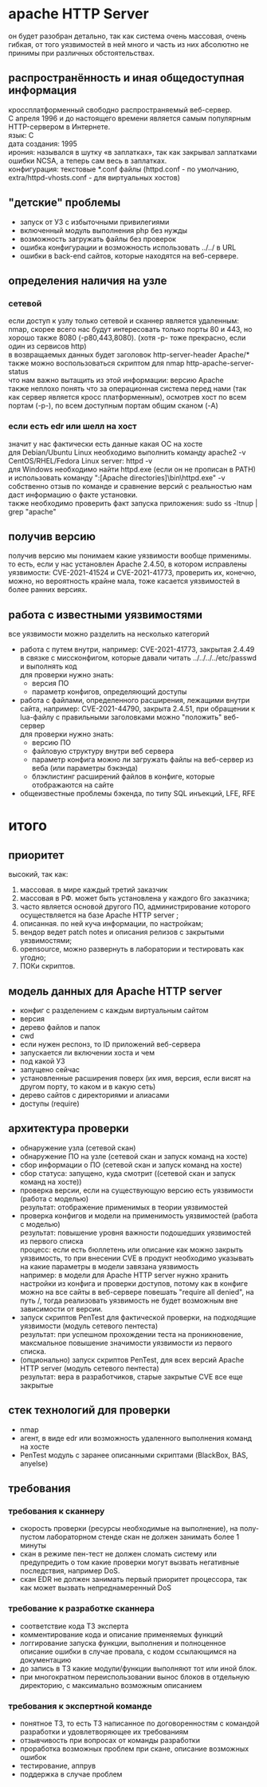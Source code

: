 # apache HTTP Server 
он будет разобран детально, так как система очень массовая, очень гибкая, от того уязвимостей в ней много и часть из них абсолютно не принимы при различных обстоятельствах.  
## распространённость и иная общедоступная информация 
кроссплатформенный свободно распространяемый веб-сервер.  
С апреля 1996 и до настоящего времени является самым популярным HTTP-сервером в Интернете.  
язык: C  
дата создания: 1995  
ирония: назывался в шутку «в заплатках», так как закрывал заплатками ошибки NCSA, а теперь сам весь в заплатках.  
конфигурация: текстовые *.conf файлы (httpd.conf - по умолчанию, extra/httpd-vhosts.conf - для виртуальных хостов)  
 
 
 
## "детские" проблемы 
* запуск от УЗ с избыточными привилегиями 
* включенный модуль выполнения php без нужды 
* возможность загружать файлы без проверок 
* ошибка конфигурации и возможность использовать ../../ в URL 
* ошибки в back-end сайтов, которые находятся на веб-сервере. 
 
 
 
## определения наличия на узле 
### сетевой 
если доступ к узлу только сетевой и сканнер является удаленным:  
nmap, скорее всего нас будут интересовать только порты 80 и 443, но хорошо также 8080 (-p80,443,8080). (хотя -p- тоже прекрасно, если один из сервисов http)  
в возвращаемых данных будет заголовок http-server-header Apache/*  
также можно воспользоваться скриптом для nmap http-apache-server-status  
что нам важно вытащить из этой информации: версию Apache  
также неплохо понять что за операционная система перед нами (так как сервер является кросс платформенным), осмотрев хост по всем портам (-p-), по всем доступным портам общим сканом (-A)  
 
 
 
### если есть edr или шелл на хост 
значит у нас фактически есть данные какая ОС на хосте  
для Debian/Ubuntu Linux необходимо выполнить команду apache2 -v  
CentOS/RHEL/Fedora Linux server: httpd -v  
для Windows необходимо найти httpd.exe (если он не прописан в PATH) и использовать команду ":\[Apache directories]\bin\httpd.exe" -v  
собственно отзыв по команде и сравнение версий с реальностью нам даст информацию о факте установки.  
также необходимо проверить факт запуска приложения: sudo ss -ltnup | grep "apache"  
 
 
## получив версию  
получив версию мы понимаем какие уязвимости вообще применимы.  
то есть, если у нас установлен Apache 2.4.50, в котором исправлены уязвимости: CVE-2021-41524 и CVE-2021-41773, проверить их, конечно, можно, но вероятность крайне мала, тоже касается уязвимостей в более ранних версиях. 
 
 
## работа с известными уязвимостями 
все уязвимости можно разделить на несколько категорий 
* работа с путем внутри, например: 
    CVE-2021-41773, закрытая 2.4.49 в связке с миссконфигом, которые давали читать ../../../../etc/passwd и выполнять код  
    для проверки нужно знать: 
    + версия ПО 
    + параметр конфигов, определяющий доступы
* работа с файлами, определенного расширения, лежащими внутри сайта, например: 
    CVE-2021-44790, закрыта 2.4.51, при обращении к lua-файлу с правильными заголовками можно "положить" веб-сервер  
    для проверки нужно знать: 
    + версию ПО 
    + файловую структуру внутри веб сервера 
    + параметр конфига можно ли загружать файлы на веб-сервер из веба (или параметры бэкэнда) 
    + блэклистинг расширений файлов в конфиге, которые отображаются на сайте 
* общеизвестные проблемы бэкенда, по типу SQL инъекций, LFE, RFE 
 
 
# итого 
## приоритет 
высокий, так как: 
1) массовая. в мире каждый третий заказчик 
1) массовая в РФ. может быть установлена у каждого 6го заказчика; 
1) часто является основой другого ПО, администрирование которого осуществляется на базе Apache HTTP server ; 
2) описанная. по ней куча информации, по настройкам; 
3) вендор ведет patch notes и описания релизов с закрытыми уязвимостями; 
4) opensource, можно развернуть в лаборатории и тестировать как угодно; 
5) ПОКи скриптов. 
 
 
## модель данных для Apache HTTP server  
* конфиг с разделением с каждым виртуальным сайтом 
* версия 
* дерево файлов и папок 
* cwd 
* если нужен респонз, то ID приложений веб-сервера 
* запускается ли включении хоста и чем 
* под какой УЗ 
* запущено сейчас 
* установленные расширения поверх (их имя, версия, если висят на другом порту, то каком и в какую сеть) 
* дерево сайтов c директориями и алиасами
* доступы (require)
 
 
## архитектура проверки 
* обнаружение узла (сетевой скан) 
* обнаружение ПО на узле (сетевой скан и запуск команд на хосте) 
* сбор информации о ПО (сетевой скан и запуск команд на хосте) 
* сбор статуса: запущено, куда смотрит ((сетевой скан и запуск команд на хосте)) 
* проверка версии, если на существующую версию есть уязвимости (работа с моделью)  
    результат: отображение применимых в теории уязвимостей 
* проверка конфигов и модели на применимость уязвимостей (работа с моделью)  
    результат: повышение уровня важности подошедших уязвимостей из первого списка  
    процесс: если есть бюллетень или описание как можно закрыть уязвимость, то при внесении CVE  в продукт необходимо указывать на какие параметры в модели завязана уязвимость  
    например: в модели для Apache HTTP server нужно хранить настройки из конфига и проверки доступов, потому как в конфиге можно на все сайты в веб-сервере повешать "require all denied", на путь /, тогда реализовать уязвимость не будет возможным вне зависимости от версии.
* запуск скриптов PenTest для фактической проверки, на подходящие уязвимости (модуль сетевого пентеста)  
    результат: при успешном прохождении теста на проникновение, максмальное повышение значимости уязвимости из первого списка. 
* (опционально) запуск скриптов PenTest, для всех версий Apache HTTP server  (модуль сетевого пентеста)  
    результат: вера в разработчиков, старые закрытые CVE все еще закрытые 
 
 
## стек технологий для проверки 
* nmap 
* агент, в виде edr или возможность удаленного выполнения команд на хосте 
* PenTest модуль с заранее описанными скриптами (BlackBox, BAS, anyelse) 
 
 
## требования 
### требования к сканнеру 
* скорость проверки (ресурсы необходимые на выполнение), на полу-пустом лабораторном стенде скан не должен занимать более 1 минуты 
* скан в режиме пен-тест не должен сломать систему или предупредить о том какие проверки могут вызвать негативные последствия, например DoS.  
* скан EDR не должен занимать первый приоритет процессора, так как может вызвать непреднамеренный DoS 
 
 
### требование к разработке сканнера 
* соответствие кода ТЗ эксперта 
* комментирование кода и описание применяемых функций 
* логгирование запуска функции, выполнения и полноценное описание ошибки в случае провала, с кодом ссылающимся на документацию 
* до запись в ТЗ какие модули/функции выполняют тот или иной блок. 
* при многократном переиспользовании вынос блоков в отдельную директорию, с максимально возможным описанием 
 
 
### требования к экспертной команде 
* понятное ТЗ, то есть ТЗ написанное по договоренностям с командой разработки и удовлетворяющее их требованиям 
* отзывчивость при вопросах от команды разработки 
* проработка возможных проблем при скане, описание возможных ошибок 
* тестирование, аппрув 
* поддержка в случае проблем 
 